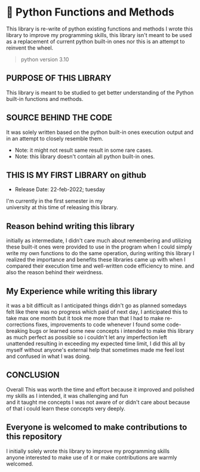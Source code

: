# 🐍 Python Functions and Methods
This library is re-write of python existing functions and methods
I wrote this library to improve my programming skills, this library
isn't meant to be used as a replacement of current python built-in
ones nor this is an attempt to reinvent the wheel.

> python version 3.10
## PURPOSE OF THIS LIBRARY
This library is meant to be studied to get better
understanding of the Python built-in functions and methods.

## SOURCE BEHIND THE CODE

It was solely written based on the python built-in ones
execution output and in an attempt to closely resemble them.

* Note: it might not result same result in some rare cases.
* Note: this library doesn't contain all python built-in ones.

## THIS IS MY FIRST LIBRARY on github
* Release Date: 22-feb-2022; tuesday

I'm currently in the first semester in my </br>
university at this time of releasing this library. </br>


## Reason behind writing this library
initially as intermediate, I didn't care much about remembering and utilizing
these built-it ones were provided to use in the program when I could simply write
my own functions to do the same operation, during writing this library I realized
the importance and benefits these libraries came up with when I compared their execution
time and well-written code efficiency to mine. and also the reason behind their weirdness.

## My Experience while writing this library
it was a bit difficult as I anticipated things didn't go as planned somedays felt like
there was no progress which paid of next day, I anticipated this to take max one month
but it took me more than that I had to make re-corrections fixes, improvements to code
whenever I found some code-breaking bugs or learned some new concepts i intended to make
this library as much perfect as possible so i couldn't let any imperfection left unattended
resulting in exceeding my expected time limit, I did this all by myself without anyone's
external help that sometimes made me feel lost and confused in what I was doing.


## CONCLUSION
Overall This was worth the time and effort because it improved and polished my skills as I intended, it was challenging and fun </br>
and it taught me concepts I was not aware of or didn't care about because of that i could learn these concepts very deeply.

## Everyone is welcomed to make contributions to this repository
I initially solely wrote this library to improve my programming skills </br>
anyone interested to make use of it or make contributions are warmly welcomed.
